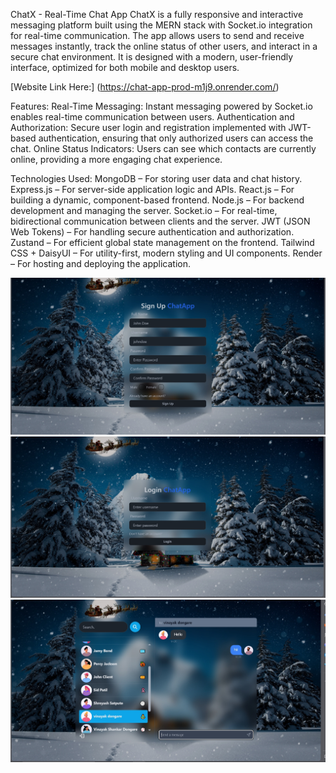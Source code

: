 ChatX - Real-Time Chat App
ChatX is a fully responsive and interactive messaging platform built using the MERN stack with Socket.io integration for real-time communication. The app allows users to send and receive messages instantly, track the online status of other users, and interact in a secure chat environment. It is designed with a modern, user-friendly interface, optimized for both mobile and desktop users.

[Website Link Here:] (https://chat-app-prod-m1j9.onrender.com/)

Features:
Real-Time Messaging: Instant messaging powered by Socket.io enables real-time communication between users.
Authentication and Authorization: Secure user login and registration implemented with JWT-based authentication, ensuring that only authorized users can access the chat.
Online Status Indicators: Users can see which contacts are currently online, providing a more engaging chat experience.

Technologies Used:
MongoDB – For storing user data and chat history.
Express.js – For server-side application logic and APIs.
React.js – For building a dynamic, component-based frontend.
Node.js – For backend development and managing the server.
Socket.io – For real-time, bidirectional communication between clients and the server.
JWT (JSON Web Tokens) – For handling secure authentication and authorization.
Zustand – For efficient global state management on the frontend.
Tailwind CSS + DaisyUI – For utility-first, modern styling and UI components.
Render – For hosting and deploying the application.

![Image1](https://github.com/rohit-dongare/chat-app/blob/main/IMG_20240714_160408.jpg)
![Image2](https://github.com/rohit-dongare/chat-app/blob/main/IMG_20240714_160429.jpg)
![Image3](https://github.com/rohit-dongare/chat-app/blob/main/IMG_20240714_160344.jpg)

